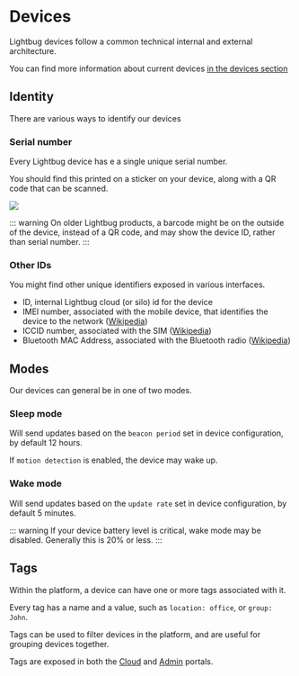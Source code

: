 # Devices

Lightbug devices follow a common technical internal and external architecture.

You can find more information about current devices [in the devices section](/devices)

## Identity

There are various ways to identify our devices

### Serial number

Every Lightbug device has e a single unique serial number.

You should find this printed on a sticker on your device, along with a QR code that can be scanned.

![](https://upload.r2.lb.chasm.cloud/2025/10/imgur/Sfi9Org.png)

::: warning
On older Lightbug products, a barcode might be on the outside of the device, instead of a QR code, and may show the device ID, rather than serial number.
:::

### Other IDs

You might find other unique identifiers exposed in various interfaces.

 - ID, internal Lightbug cloud (or silo) id for the device
 - IMEI number, associated with the mobile device, that identifies the device to the network ([Wikipedia](https://en.wikipedia.org/wiki/International_Mobile_Equipment_Identity))
 - ICCID number, associated with the SIM ([Wikipedia](https://en.wikipedia.org/wiki/SIM_card#ICCID))
 - Bluetooth MAC Address, associated with the Bluetooth radio ([Wikipedia](https://en.wikipedia.org/wiki/MAC_address))

## Modes

Our devices can general be in one of two modes.

### Sleep mode

Will send updates based on the `beacon period` set in device configuration, by default 12 hours.

If `motion detection` is enabled, the device may wake up.

<!-- TODO link beacon period to the device setting -->
<!-- TODO link motion detection to the device setting -->

### Wake mode

Will send updates based on the `update rate` set in device configuration, by default 5 minutes.

<!-- TODO link update rate to the device setting -->

::: warning
If your device battery level is critical, wake mode may be disabled.
Generally this is 20% or less.
:::

## Tags

Within the platform, a device can have one or more tags associated with it.

Every tag has a name and a value, such as `location: office`, or `group: John`.

Tags can be used to filter devices in the platform, and are useful for grouping devices together.

Tags are exposed in both the [Cloud](/apps/cloud/device-settings/tags) and [Admin](/apps/admin/devices/) portals.
